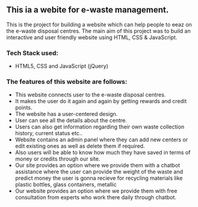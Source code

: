 ## This ia a webite for e-waste management.

This is the project for building a website which can help people to eeaz on the e-waste disposal centres.
The main aim of this project was to build an interactive and user friendly website using HTML, CSS & JavaScript.
### Tech Stack used:
* HTML5, CSS and JavaScript (jQuery)

### The features of this website are follows:
- This website connects user to the e-waste disposal centres.
- It makes the user do it again and again by getting rewards and credit points.
- The website has a user-centered design.
- User can see all the details about the centre.
- Users can also get information regarding their own waste collection history, current status etc..
- Website contains an admin panel where they can add new centers or edit existing ones as well as delete them if required.
- Also users will be able to know how much they have saved in terms of money or credits through our site.
- Our site provides an option where we provide them with a chatbot assistance where the user can provide the weight of the waste and predict money the user is gonna recieve for recycling materials like plastic bottles, glass containers, metallic
- Our website provides an option where we provide them with free consultation from experts who work there daily through chatbot.
